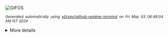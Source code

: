 <div align="justify">
<picture>
    <source media="(prefers-color-scheme: dark)" srcset="https://i.ibb.co/S7GwgWt/output-gif.gif">
    <source media="(prefers-color-scheme: light)" srcset="https://i.ibb.co/S7GwgWt/output-gif.gif">
    <img alt="GIFOS" src="https://i.ibb.co/S7GwgWt/output-gif.gif">
</picture>

<sub><i>Generated automatically using [x0rzavi/github-readme-terminal](https://github.com/x0rzavi/github-readme-terminal) on Fri May 03 06:48:04 AM IST 2024</i></sub>

<details>
<summary>More details</summary>

</details>
</div>

<!-- Image deletion URL: https://ibb.co/WpjvXqk/555cbb01f583761d19ff22e32d98d08d -->